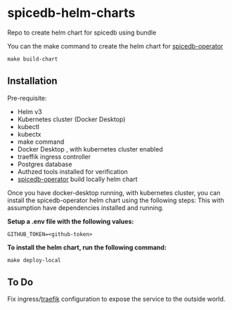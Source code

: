 # spicedb-helm-charts
Repo to create helm chart for spicedb using bundle

You can the make command to create the helm chart for [spicedb-operator](https://github.com/authzed/spicedb-operator)


```makefile
make build-chart
```
## Installation
Pre-requisite:
- Helm v3
- Kubernetes cluster (Docker Desktop)
- kubectl
- kubectx
- make command
- Docker Desktop , with kubernetes cluster enabled
- traeffik ingress controller
- Postgres database
- Authzed tools installed for verification
- [spicedb-operator](https://github.com/authzed/spicedb-operator) build locally helm chart


Once you have docker-desktop running, with kubernetes cluster, you can install the spicedb-operator helm chart using the following steps:
This with assumption have dependencies installed and running.


**Setup a .env file with the following values:**

```.env
GITHUB_TOKEN=<github-token>
```

**To install the helm chart, run the following command:**

```makefile
make deploy-local
```

## To Do
Fix ingress/[traefik](https://traefik.io/) configuration to expose the service to the outside world.